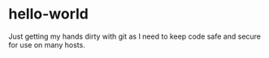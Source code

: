 # hello-world

Just getting my hands dirty with git as I need to keep code safe and secure for use on many hosts.
